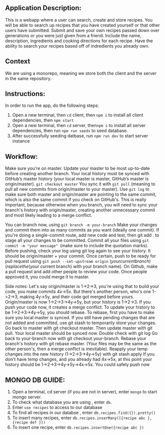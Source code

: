 ## Application Description: 

This is a webapp where a user can search, create and store recipes. 
You will be able to search up recipes that you have created yourself or that other users have submitted.
Submit and save your own recipes passed down over generations or you were just given from a friend.  Include the name, description, ingredients and cooking directions for each recipe.
Have the ability to search your recipes based off of indredients you already own.

## Context
We are using a monorepo, meaning we store both the client and the server in the same repository. 

## Instructions:
In order to run the app, do the following steps:
1. Open a new terminal, then `cd` client, then `npm i` to install all client dependencies, then `npm start` 
2. Open a new terminal, then `cd` server, then`npm i` to install all server dependencies, then run `npm run seeds` to seed database.
3. After successfully seeding datbase, run `npm run dev` to start server instance

## Workflow:
Make sure you’re on master. Update your master to be most up-to-date before creating another branch. Your local history must be synced with GitHub’s master history (your local master is master, GitHub’s master is origin/master). `git checkout master`
You sync it with `git pull` (meaning to pull all new commits from origin/master to your master).
Use `git log` to make sure both master and origin/master are pointing to the same commit, which is also the same commit if you check on GitHub's. This is really important, because otherwise when you branch, you will need to sync your branch's history with origin/master, creating another unnecessary commit and most likely leading to a merge conflict.

You can branch now, using `git branch -m your-branch`
Make your changes and commit them into as many commits as you want (ideally one commit).
If you're doing a single-commit route, add new code and test, then git add . to stage all your changes to be committed. Commit all your files using  `git commit -m "your message" `(make sure to include the quotation marks). 
Before pushing, check your log using git log again to see your history. It should be origin/master + your commit. 
Once certain, push to be ready for pull request using `git push --set-upstream origin` ($your current branch) (replace the ($your current branch) with your branch name).
On Github, make a pull request and add other people to review your code. Once people approved it, you could merge it to master.

Side notes:
Let's say origin/master is 1->2->3, you're using that to build your code, you make commits 4x->5x.  But there's another person, who's one 1->2->3, making 4y->5y, and their code got merged before yours. Origin/master is now 1->2->3->4y->5y, but your history is 1->2->3. If you push your code now, it creates a merge conflict.
To update your history to be 1->2->3->4y->5y, you should rebase. 
To rebase, first you have to make sure you local master is synced.
If you still have pending changes that are not added and committed, use git stash to temporarily store your changes. 
Go back to master with git checkout master. Then update master with git pull. Your local master should be synced now. Double check with git log
Go back to your-branch now with git checkout your-branch. Rebase your branch's history with git rebase master. (Your files may be the same as the other person's, then a merge conflict is inevitable). 
Reapply your temp changes into the new history (1->2->3->4y->5y) with git stash apply
If you don't have temp changes, and you already had 4x->5x, at this point your history should be 1->2->3->4y->5y->4x->5x. You could safely push now

## MONGO DB GUIDE:
1. Open a terminal, cd server (if you are not in server), enter `mongo` to start mongo server. 
2. To check what database you are using , enter `db`. 
3. Enter `use recipes` to access to our database
4. To find all recipes in our databse , enter `db.recipes.find({}).pretty()`
5. To insert many recipes, enter `db.recipes.inserMany([{recipe abc },{recipe def }])`
6. To insert one recipe, enter `db.recipes.insertOne({recipe abc })`
